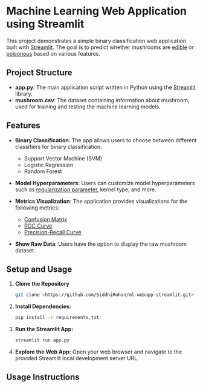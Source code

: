 # Machine Learning Web Application using Streamlit

This project demonstrates a simple binary classification web application built with [Streamlit](https://streamlit.io/). The goal is to predict whether mushrooms are [edible](https://en.wikipedia.org/wiki/Edible_mushroom) or [poisonous](https://en.wikipedia.org/wiki/Mushroom_poisoning) based on various features.

## Project Structure
- **app.py**: The main application script written in Python using the [Streamlit](https://streamlit.io/) library.
- **mushroom.csv**: The dataset containing information about mushroom, used for training and testing the machine learning models.

## Features
- **Binary Classification**: The app allows users to choose between different classifiers for binary classification:
  - Support Vector Machine (SVM)
  - Logistic Regression
  - Random Forest

- **Model Hyperparameters**: Users can customize model hyperparameters such as [regularization parameter](https://en.wikipedia.org/wiki/Regularization_(mathematics)), kernel type, and more.

- **Metrics Visualization**: The application provides visualizations for the following metrics:
  - [Confusion Matrix](https://en.wikipedia.org/wiki/Confusion_matrix)
  - [ROC Curve](https://en.wikipedia.org/wiki/Receiver_operating_characteristic)
  - [Precision-Recall Curve](https://en.wikipedia.org/wiki/Precision_and_recall)

- **Show Raw Data**: Users have the option to display the raw mushroom dataset.

## Setup and Usage
1. **Clone the Repository**

	```bash
	git clone <https://github.com/SiddhiRohan/ml-webapp-streamlit.git>

2. **Install Dependencies:**
	
	```bash
	pip install -r requirements.txt

3. **Run the Streamlit App:**
	
	```bash
	streamlit run app.py

4. **Explore the Web App:**
Open your web browser and navigate to the provided Streamlit local development server URL.

## Usage Instructions

